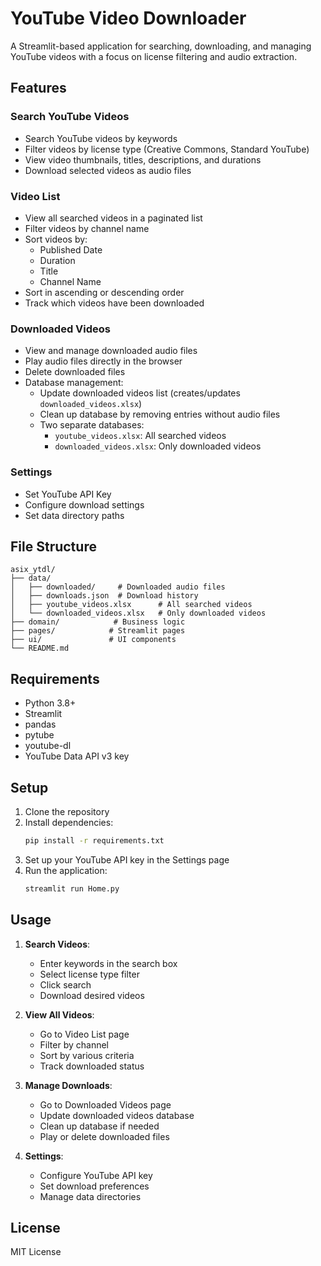 # YouTube Video Downloader

A Streamlit-based application for searching, downloading, and managing YouTube videos with a focus on license filtering and audio extraction.

## Features

### Search YouTube Videos
- Search YouTube videos by keywords
- Filter videos by license type (Creative Commons, Standard YouTube)
- View video thumbnails, titles, descriptions, and durations
- Download selected videos as audio files

### Video List
- View all searched videos in a paginated list
- Filter videos by channel name
- Sort videos by:
  - Published Date
  - Duration
  - Title
  - Channel Name
- Sort in ascending or descending order
- Track which videos have been downloaded

### Downloaded Videos
- View and manage downloaded audio files
- Play audio files directly in the browser
- Delete downloaded files
- Database management:
  - Update downloaded videos list (creates/updates `downloaded_videos.xlsx`)
  - Clean up database by removing entries without audio files
  - Two separate databases:
    - `youtube_videos.xlsx`: All searched videos
    - `downloaded_videos.xlsx`: Only downloaded videos

### Settings
- Set YouTube API Key
- Configure download settings
- Set data directory paths

## File Structure
```
asix_ytdl/
├── data/
│   ├── downloaded/     # Downloaded audio files
│   ├── downloads.json  # Download history
│   ├── youtube_videos.xlsx      # All searched videos
│   └── downloaded_videos.xlsx   # Only downloaded videos
├── domain/            # Business logic
├── pages/            # Streamlit pages
├── ui/               # UI components
└── README.md
```

## Requirements
- Python 3.8+
- Streamlit
- pandas
- pytube
- youtube-dl
- YouTube Data API v3 key

## Setup
1. Clone the repository
2. Install dependencies:
   ```bash
   pip install -r requirements.txt
   ```
3. Set up your YouTube API key in the Settings page
4. Run the application:
   ```bash
   streamlit run Home.py
   ```

## Usage
1. **Search Videos**:
   - Enter keywords in the search box
   - Select license type filter
   - Click search
   - Download desired videos

2. **View All Videos**:
   - Go to Video List page
   - Filter by channel
   - Sort by various criteria
   - Track downloaded status

3. **Manage Downloads**:
   - Go to Downloaded Videos page
   - Update downloaded videos database
   - Clean up database if needed
   - Play or delete downloaded files

4. **Settings**:
   - Configure YouTube API key
   - Set download preferences
   - Manage data directories

## License
MIT License
